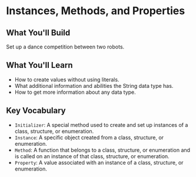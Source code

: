 # Instances, Methods, and Properties

## What You'll Build
Set up a dance competition between two robots.

## What You'll Learn
- How to create values without using literals.
- What additional information and abilities the String data type has.
- How to get more information about any data type.

## Key Vocabulary
- `Initializer`: A special method used to create and set up instances of a class, structure, or enumeration.
- `Instance`: A specific object created from a class, structure, or enumeration.
- `Method`: A function that belongs to a class, structure, or enumeration and is called on an instance of that class, structure, or enumeration.
- `Property`: A value associated with an instance of a class, structure, or enumeration.


